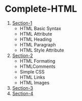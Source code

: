 # Complete-HTML
1. [Section-1](https://github.com/fethicekinmez/Complete-HTML/tree/main/Section-1)
   - HTML Basic Syntax
   - HTML Attribute
   - HTML Heading
   - HTML Paragraph
   - HTML Style Attribute
3. [Section-2]()
   - HTML Formating
   - HTMLComments
   - Simple CSS
   - HTML Links
   - HTML Images
5. [Section-3]()
6. [Section-4]()
